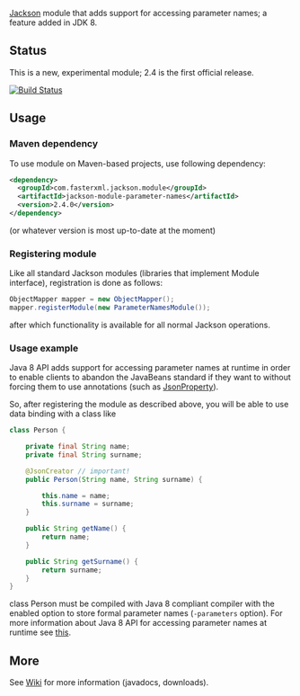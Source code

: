 [Jackson](../../../jackson) module
that adds support for accessing parameter names; a feature added in JDK 8.

## Status

This is a new, experimental module; 2.4 is the first official release.

[![Build Status](https://fasterxml.ci.cloudbees.com/job/jackson-module-parameter-names-master/badge/icon)](https://fasterxml.ci.cloudbees.com/job/jackson-module-parameter-names-master/)


## Usage

### Maven dependency

To use module on Maven-based projects, use following dependency:

```xml
<dependency>
  <groupId>com.fasterxml.jackson.module</groupId>
  <artifactId>jackson-module-parameter-names</artifactId>
  <version>2.4.0</version>
</dependency>
```

(or whatever version is most up-to-date at the moment)

### Registering module

Like all standard Jackson modules (libraries that implement Module interface), registration is done as follows:

```java
ObjectMapper mapper = new ObjectMapper();
mapper.registerModule(new ParameterNamesModule());
```

after which functionality is available for all normal Jackson operations.

### Usage example

Java 8 API adds support for accessing parameter names at runtime in order to enable clients to abandon the JavaBeans standard if they want to without forcing them to use annotations (such as [JsonProperty][1]).

So, after registering the module as described above, you will be able to use data binding with a class like

```java
class Person {

    private final String name;
    private final String surname;

    @JsonCreator // important!
    public Person(String name, String surname) {

        this.name = name;
        this.surname = surname;
    }

    public String getName() {
        return name;
    }

    public String getSurname() {
        return surname;
    }
}
```
class Person must be compiled with Java 8 compliant compiler with the enabled option to store formal parameter names (`-parameters` option). For more information about Java 8 API for accessing parameter names at runtime see [this][2].


## More

See [Wiki](../../wiki) for more information (javadocs, downloads).

[1]: http://jackson.codehaus.org/1.1.2/javadoc/org/codehaus/jackson/annotate/JsonProperty.html
[2]: http://docs.oracle.com/javase/tutorial/reflect/member/methodparameterreflection.html
